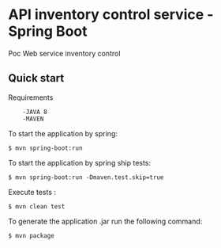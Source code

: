 # API inventory control service - Spring Boot


Poc Web service inventory control 

## Quick start

Requirements

```
    -JAVA 8
    -MAVEN
```
To start the application by spring:

```
$ mvn spring-boot:run
```
To start the application by spring ship tests:

```
$ mvn spring-boot:run -Dmaven.test.skip=true
```
Execute tests :

```
$ mvn clean test
```

To generate the application .jar run the following command:

```
$ mvn package
```